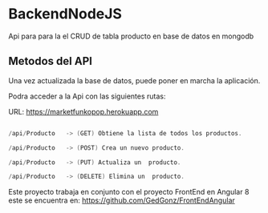 # BackendNodeJS
Api para para la el CRUD de tabla producto en base de datos en mongodb


## Metodos del API

Una vez actualizada la base de datos, puede poner en marcha la aplicación.

Podra acceder a la Api con las siguientes rutas:

URL: https://marketfunkopop.herokuapp.com

```cs

/api/Producto   -> (GET) Obtiene la lista de todos los productos.

/api/Producto   -> (POST) Crea un nuevo producto.

/api/Producto   -> (PUT) Actualiza un  producto.

/api/Producto   -> (DELETE) Elimina un  producto.
```

Este proyecto trabaja en conjunto con el proyecto FrontEnd en Angular 8
este se encuentra en: https://github.com/GedGonz/FrontEndAngular
